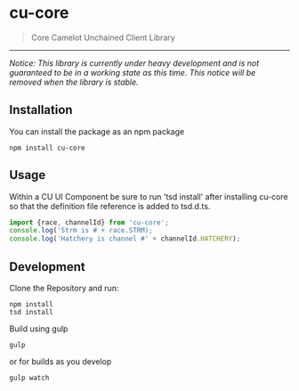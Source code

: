cu-core
======================

> Core Camelot Unchained Client Library

---
*Notice: This library is currently under heavy development and is not guaranteed to be in a working state as this time.  This notice will be removed when the library is stable.*

Installation
------------

You can install the package as an npm package

```
npm install cu-core
```

Usage
---------

Within a CU UI Component be sure to run 'tsd install' after installing cu-core so that the definition file reference is added to tsd.d.ts.

```javascript
import {race, channelId} from 'cu-core';
console.log('Strm is # + race.STRM);
console.log('Hatchery is channel #' + channelId.HATCHERY);
```


Development
-----------

Clone the Repository and run:

```
npm install
tsd install
```

Build using gulp

```
gulp
```

or for builds as you develop

```
gulp watch
```